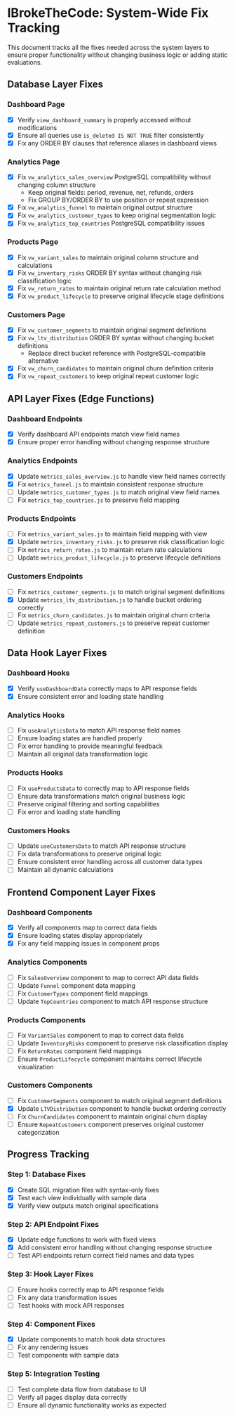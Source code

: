 # IBrokeTheCode: System-Wide Fix Tracking

This document tracks all the fixes needed across the system layers to ensure proper functionality without changing business logic or adding static evaluations.

## Database Layer Fixes

### Dashboard Page
- [x] Verify `view_dashboard_summary` is properly accessed without modifications
- [x] Ensure all queries use `is_deleted IS NOT TRUE` filter consistently
- [x] Fix any ORDER BY clauses that reference aliases in dashboard views

### Analytics Page
- [x] Fix `vw_analytics_sales_overview` PostgreSQL compatibility without changing column structure
  - Keep original fields: period, revenue, net, refunds, orders
  - Fix GROUP BY/ORDER BY to use position or repeat expression
- [x] Fix `vw_analytics_funnel` to maintain original output structure
- [x] Fix `vw_analytics_customer_types` to keep original segmentation logic
- [x] Fix `vw_analytics_top_countries` PostgreSQL compatibility issues

### Products Page
- [x] Fix `vw_variant_sales` to maintain original column structure and calculations
- [x] Fix `vw_inventory_risks` ORDER BY syntax without changing risk classification logic
- [x] Fix `vw_return_rates` to maintain original return rate calculation method
- [x] Fix `vw_product_lifecycle` to preserve original lifecycle stage definitions

### Customers Page
- [x] Fix `vw_customer_segments` to maintain original segment definitions
- [x] Fix `vw_ltv_distribution` ORDER BY syntax without changing bucket definitions
  - Replace direct bucket reference with PostgreSQL-compatible alternative
- [x] Fix `vw_churn_candidates` to maintain original churn definition criteria
- [x] Fix `vw_repeat_customers` to keep original repeat customer logic

## API Layer Fixes (Edge Functions)

### Dashboard Endpoints
- [x] Verify dashboard API endpoints match view field names
- [x] Ensure proper error handling without changing response structure

### Analytics Endpoints
- [x] Update `metrics_sales_overview.js` to handle view field names correctly
- [x] Fix `metrics_funnel.js` to maintain consistent response structure
- [ ] Update `metrics_customer_types.js` to match original view field names
- [ ] Fix `metrics_top_countries.js` to preserve field mapping

### Products Endpoints
- [ ] Fix `metrics_variant_sales.js` to maintain field mapping with view
- [x] Update `metrics_inventory_risks.js` to preserve risk classification logic
- [ ] Fix `metrics_return_rates.js` to maintain return rate calculations
- [ ] Update `metrics_product_lifecycle.js` to preserve lifecycle definitions

### Customers Endpoints
- [ ] Fix `metrics_customer_segments.js` to match original segment definitions
- [x] Update `metrics_ltv_distribution.js` to handle bucket ordering correctly
- [ ] Fix `metrics_churn_candidates.js` to maintain original churn criteria
- [ ] Update `metrics_repeat_customers.js` to preserve repeat customer definition

## Data Hook Layer Fixes

### Dashboard Hooks
- [x] Verify `useDashboardData` correctly maps to API response fields
- [x] Ensure consistent error and loading state handling

### Analytics Hooks
- [ ] Fix `useAnalyticsData` to match API response field names
- [ ] Ensure loading states are handled properly
- [ ] Fix error handling to provide meaningful feedback
- [ ] Maintain all original data transformation logic

### Products Hooks
- [ ] Fix `useProductsData` to correctly map to API response fields
- [ ] Ensure data transformations match original business logic
- [ ] Preserve original filtering and sorting capabilities
- [ ] Fix error and loading state handling

### Customers Hooks
- [ ] Update `useCustomersData` to match API response structure
- [ ] Fix data transformations to preserve original logic
- [ ] Ensure consistent error handling across all customer data types
- [ ] Maintain all dynamic calculations

## Frontend Component Layer Fixes

### Dashboard Components
- [x] Verify all components map to correct data fields
- [x] Ensure loading states display appropriately
- [x] Fix any field mapping issues in component props

### Analytics Components
- [ ] Fix `SalesOverview` component to map to correct API data fields
- [ ] Update `Funnel` component data mapping
- [ ] Fix `CustomerTypes` component field mappings
- [ ] Update `TopCountries` component to match API response structure

### Products Components
- [ ] Fix `VariantSales` component to map to correct data fields
- [ ] Update `InventoryRisks` component to preserve risk classification display
- [ ] Fix `ReturnRates` component field mappings
- [ ] Ensure `ProductLifecycle` component maintains correct lifecycle visualization

### Customers Components
- [ ] Fix `CustomerSegments` component to match original segment definitions
- [x] Update `LTVDistribution` component to handle bucket ordering correctly
- [ ] Fix `ChurnCandidates` component to maintain original churn display
- [ ] Ensure `RepeatCustomers` component preserves original customer categorization

## Progress Tracking

### Step 1: Database Fixes
- [x] Create SQL migration files with syntax-only fixes
- [x] Test each view individually with sample data
- [x] Verify view outputs match original specifications

### Step 2: API Endpoint Fixes
- [x] Update edge functions to work with fixed views
- [x] Add consistent error handling without changing response structure
- [ ] Test API endpoints return correct field names and data types

### Step 3: Hook Layer Fixes
- [ ] Ensure hooks correctly map to API response fields
- [ ] Fix any data transformation issues
- [ ] Test hooks with mock API responses

### Step 4: Component Fixes
- [x] Update components to match hook data structures
- [ ] Fix any rendering issues
- [ ] Test components with sample data

### Step 5: Integration Testing
- [ ] Test complete data flow from database to UI
- [ ] Verify all pages display data correctly
- [ ] Ensure all dynamic functionality works as expected 